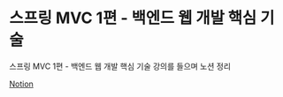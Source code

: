 # 스프링 MVC 1편 - 백엔드 웹 개발 핵심 기술
스프링 MVC 1편 - 백엔드 웹 개발 핵심 기술 강의를 들으며 노션 정리

<a href="https://iris-number-7f2.notion.site/MVC-1-fca8b064ce1042168af3e81903e7ebdf">Notion</a>
